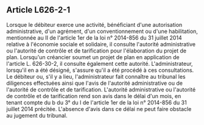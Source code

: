 Article L626-2-1
----
Lorsque le débiteur exerce une activité, bénéficiant d'une autorisation
administrative, d'un agrément, d'un conventionnement ou d'une habilitation,
mentionnée au II de l'article 1er de la loi n° 2014-856 du 31 juillet 2014
relative à l'économie sociale et solidaire, il consulte l'autorité
administrative ou l'autorité de contrôle et de tarification pour l'élaboration
du projet de plan. Lorsqu'un créancier soumet un projet de plan en application
de l'article L. 626-30-2, il consulte également cette autorité.
L'administrateur, lorsqu'il en a été désigné, s'assure qu'il a été procédé à ces
consultations. Le débiteur ou, s'il y a lieu, l'administrateur fait connaître au
tribunal les diligences effectuées ainsi que l'avis de l'autorité administrative
ou de l'autorité de contrôle et de tarification. L'autorité administrative ou
l'autorité de contrôle et de tarification rend son avis dans le délai d'un mois,
en tenant compte du b du 3° du I de l'article 1er de la loi n° 2014-856 du 31
juillet 2014 précitée. L'absence d'avis dans ce délai ne peut faire obstacle au
jugement du tribunal.
